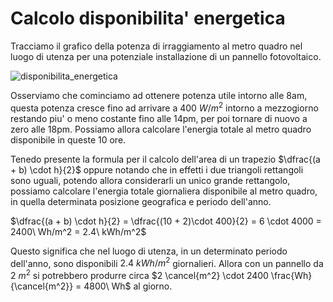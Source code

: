 # Calcolo disponibilita' energetica 

Tracciamo il grafico della potenza di irraggiamento al metro quadro nel luogo di utenza per una potenziale installazione di un pannello fotovoltaico.  

![disponibilita_energetica](https://user-images.githubusercontent.com/7195133/219953759-cd042a0d-2345-4d49-98e3-5c734793deea.jpg)  

Osserviamo che cominciamo ad ottenere potenza utile intorno alle 8am, questa potenza cresce fino ad arrivare a $400\ W/m^2$ intorno a mezzogiorno restando piu' o meno costante fino alle 14pm, per poi tornare di nuovo a zero alle 18pm. Possiamo allora calcolare l'energia totale al metro quadro disponibile in queste 10 ore.  

Tenedo presente la formula per il calcolo dell'area di un trapezio $\dfrac{(a + b) \cdot h}{2}$ oppure notando che in effetti i due triangoli rettangoli sono uguali, potendo allora considerarli un unico grande rettangolo, possiamo calcolare l'energia totale giornaliera disponibile al metro quadro, in quella determinata posizione geografica e periodo dell'anno.  

$\dfrac{(a + b) \cdot h}{2} = \dfrac{(10 + 2)\cdot 400}{2} = 6 \cdot 4000 = 2400\ Wh/m^2 = 2.4\ kWh/m^2$  

Questo significa che nel luogo di utenza, in un determinato periodo dell'anno, sono disponibili $2.4\ kWh/m^2$ giornalieri. Allora con un pannello da $2\ m^2$ si potrebbero produrre circa $2 \cancel{m^2} \cdot 2400 \frac{Wh}{\cancel{m^2}} = 4800\ Wh$ al giorno.  